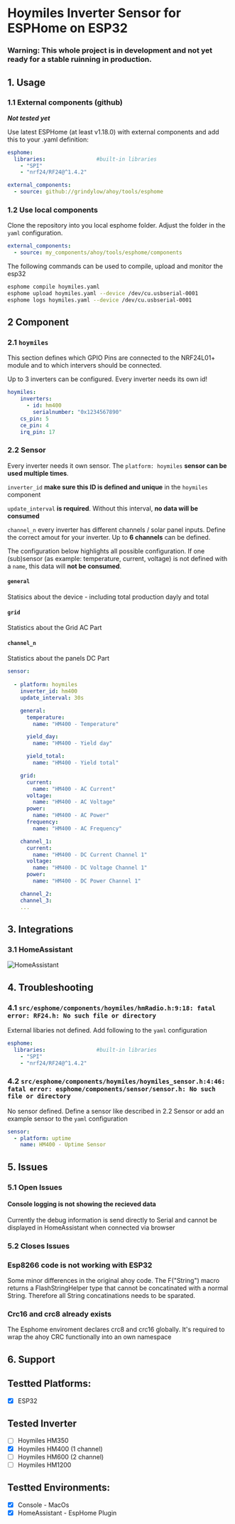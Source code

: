 # Hoymiles Inverter Sensor for ESPHome on ESP32


### Warning: This whole project is in development and not yet ready for a stable ruinning in production. ###

## 1. Usage

### 1.1 External components (github)

***Not tested yet***

Use latest ESPHome (at least v1.18.0) with external components and add this to your .yaml definition:

```yaml
esphome:
  libraries:                #built-in libraries
    - "SPI"
    - "nrf24/RF24@^1.4.2"

external_components:
  - source: github://grindylow/ahoy/tools/esphome
```

### 1.2 Use local components

Clone the repository into you local esphome folder. Adjust the folder in the `yaml` configuration.

```yaml
external_components:
  - source: my_components/ahoy/tools/esphome/components
```

The following commands can be used to compile, upload and monitor the esp32
```bash
esphome compile hoymiles.yaml
esphome upload hoymiles.yaml --device /dev/cu.usbserial-0001
esphome logs hoymiles.yaml --device /dev/cu.usbserial-0001
```

## 2 Component

### 2.1 `hoymiles`
This section defines which GPIO Pins are connected to the NRF24L01+ module and to which intervers should be connected.

Up to 3 inverters can be configured. Every inverter needs its own id!

```yaml
hoymiles:
    inverters:
      - id: hm400
        serialnumber: "0x1234567890"
    cs_pin: 5
    ce_pin: 4
    irq_pin: 17
```

### 2.2 Sensor

Every inverter needs it own sensor. The `platform: hoymiles` **sensor can be used multiple times**. 

`inverter_id` **make sure this ID is defined and unique** in the `hoymiles` component

`update_interval` **is required**. Without this interval, **no data will be consumed**

`channel_n` every inverter has different channels / solar panel inputs. Define the correct amout for your inverter. Up to **6 channels** can be defined.

The configuration below highlights all possible configuration. If one (sub)sensor (as example: temperature, current, voltage) is not defined with a `name`, this data will **not be consumed**.

#### `general`
Statisics about the device - including total production dayly and total

#### `grid`
Statistics about the Grid AC Part

#### `channel_n`
Statistics about the panels DC Part

```yaml
sensor:
      
  - platform: hoymiles
    inverter_id: hm400
    update_interval: 30s

    general:
      temperature:
        name: "HM400 - Temperature"

      yield_day:
        name: "HM400 - Yield day"

      yield_total:
        name: "HM400 - Yield total"

    grid:
      current:
        name: "HM400 - AC Current"
      voltage:
        name: "HM400 - AC Voltage"
      power:
        name: "HM400 - AC Power"
      frequency:
        name: "HM400 - AC Frequency"

    channel_1:
      current:
        name: "HM400 - DC Current Channel 1"
      voltage:
        name: "HM400 - DC Voltage Channel 1"
      power:
        name: "HM400 - DC Power Channel 1"

    channel_2:
    channel_3:
    ...

```

## 3. Integrations

### 3.1 HomeAssistant
![HomeAssistant](images/esphome-homeassistant.png)


## 4. Troubleshooting

### 4.1 `src/esphome/components/hoymiles/hmRadio.h:9:18: fatal error: RF24.h: No such file or directory`

External libaries not defined. Add following to the `yaml` configuration

```yaml
esphome:
  libraries:                #built-in libraries
    - "SPI"
    - "nrf24/RF24@^1.4.2"
```

### 4.2 `src/esphome/components/hoymiles/hoymiles_sensor.h:4:46: fatal error: esphome/components/sensor/sensor.h: No such file or directory`

No sensor defined. Define a sensor like described in 2.2 Sensor or add an example sensor to the `yaml` configuration

```yaml
sensor:
  - platform: uptime
    name: HM400 - Uptime Sensor
```
## 5. Issues

### 5.1 Open Issues
#### Console logging is not showing the recieved data
Currently the debug information is send directly to Serial and cannot be displayed in HomeAssistant when connected via browser

### 5.2 Closes Issues
### Esp8266 code is not working with ESP32
Some minor differences in the original ahoy code. The F("String") macro returns a FlashStringHelper type that cannot be concatinated with a normal String. Therefore all String concatinations needs to be sparated.

### Crc16 and crc8 already exists 
The Esphome enviroment declares crc8 and crc16 globally. It's required to wrap the ahoy CRC functionally into an own namespace

## 6. Support

## Testted Platforms:
- [x] ESP32

## Tested Inverter
- [ ] Hoymiles HM350
- [x] Hoymiles HM400 (1 channel)
- [ ] Hoymiles HM600 (2 channel)
- [ ] Hoymiles HM1200

## Testted Environments:
- [x] Console - MacOs
- [x] HomeAssistant - EspHome Plugin